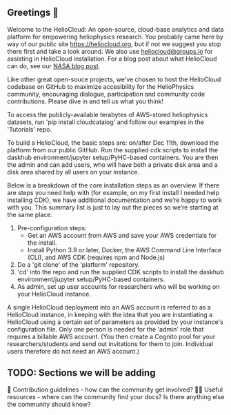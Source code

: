 ## Greetings 👋

Welcome to the HelioCloud:  An open-source, cloud-base analytics and data platform for empowering heliophysics research. You probably came here by way of our public site https://heliocloud.org,  but if not we suggest you stop there first and take a look around.  We also use [heliocloud@groups.io](https://groups.io/g/heliocloud) for assisting in HelioCloud installation.  For a blog post about what HelioCloud can do, see our [NASA blog post](https://blogs.nasa.gov/sunspot/2023/12/11/heliocloud-leads-heliophysics-research-into-the-cloud-computing-revolution/).

Like other great open-souce projects, we've chosen to host the HelioCloud codebase on GitHub to maximize accesibility for the HelioPhysics community, encouraging dialogue, participation and community code contributions.  Please dive in and tell us what you think!

To access the publicly-available terabytes of AWS-stored heliophysics datasets, run 'pip install cloudcatalog' and follow our examples in the 'Tutorials' repo.

To build a HelioCloud, the basic steps are: on/after Dec 11th, download the platform from our public GitHub.  Run the supplied cdk scripts to install the daskhub environment/jupyter setup/PyHC-based containers.  You are then the admin and can add users, who will have both a private disk area and a disk area shared by all users on your instance.

Below is a breakdown of the core installation steps as an overview.  If there are steps you need help with (for example, on my first install I needed help installing CDK), we have additional documentation and we’re happy to work with you.  This summary list is just to lay out the pieces so we’re starting at the same place.  

1. Pre-configuration steps:
   * Get an AWS account from AWS and save your AWS credentials for the install.
   * Install Python 3.9 or later, Docker, the AWS Command Line Interface (CLI), and AWS CDK (requires npm and Node.js)
2. Do a 'git clone' of the 'platform' repository.
3. 'cd' into the repo and run the supplied CDK scripts to install the daskhub environment/jupyter setup/PyHC-based containers.
4. As admin, set up user accounts for researchers who will be working on your HelioCloud instance.

A single HelioCloud deployment into an AWS account is referred to as a HelioCloud instance, in keeping with the idea that you are instantiating a HelioCloud using a certain set of parameters as provided by your instance's configuration file. Only one person is needed for the 'admin' role that requires a billable AWS account.  (You then create a Cognito pool for your researchers/students and send out invitations for them to join.  Individual users therefore do not need an AWS account.)

## TODO:  Sections we will be adding
🌈 Contribution guidelines - how can the community get involved?
👩‍💻 Useful resources - where can the community find your docs? Is there anything else the community should know?
